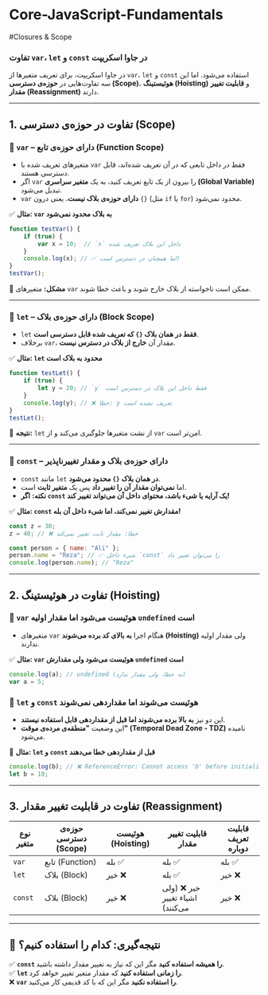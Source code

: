 # Core-JavaScript-Fundamentals


#Closures & Scope

### **تفاوت `var`، `let` و `const` در جاوا اسکریپت**  

در جاوا اسکریپت، برای تعریف متغیرها از `var`، `let` و `const` استفاده می‌شود. اما این سه تفاوت‌هایی در **حوزه‌ی دسترسی (Scope)**، **هوئیستینگ (Hoisting)** و **قابلیت تغییر مقدار (Reassignment)** دارند.  

---

## **1. تفاوت در حوزه‌ی دسترسی (Scope)**  

### **🔹 `var` – دارای حوزه‌ی **تابع (Function Scope)****  
- متغیرهای تعریف شده با `var` فقط در داخل تابعی که در آن تعریف شده‌اند، قابل دسترسی هستند.  
- اگر `var` را بیرون از یک تابع تعریف کنید، به یک **متغیر سراسری (Global Variable)** تبدیل می‌شود.  
- `var` **دارای حوزه‌ی بلاک نیست**، یعنی درون `{}` (مثل `if` یا `for`) محدود نمی‌شود.  

✅ **مثال: `var` به بلاک محدود نمی‌شود**  
```js
function testVar() {
    if (true) {
        var x = 10;  // `x` داخل این بلاک تعریف شده
    }
    console.log(x); // ✅ اما همچنان در دسترس است!
}
testVar();
```
🚨 **مشکل:** متغیرهای `var` ممکن است ناخواسته از بلاک خارج شوند و باعث خطا شوند.  

---

### **🔹 `let` – دارای حوزه‌ی **بلاک (Block Scope)****  
- `let` **فقط در همان بلاک `{}` که تعریف شده قابل دسترسی است**.  
- برخلاف `var`، مقدار آن **خارج از بلاک در دسترس نیست**.  

✅ **مثال: `let` محدود به بلاک است**  
```js
function testLet() {
    if (true) {
        let y = 20; // `y` فقط داخل این بلاک در دسترس است
    }
    console.log(y); // ❌ خطا: y تعریف نشده است
}
testLet();
```
🚀 **نتیجه:** `let` از نشت متغیرها جلوگیری می‌کند و از `var` امن‌تر است.  

---

### **🔹 `const` – دارای حوزه‌ی بلاک و مقدار تغییرناپذیر**  
- `const` مانند `let` **در همان بلاک `{}` محدود می‌شود**.  
- اما **نمی‌توان مقدار آن را تغییر داد** پس یک **متغیر ثابت** است.  
- **نکته:** **اگر `const` یک آرایه یا شیء باشد، محتوای داخل آن می‌تواند تغییر کند!**  

✅ **مثال: `const` مقدارش تغییر نمی‌کند، اما شیء داخل آن بله!**  
```js
const z = 30;
z = 40; // ❌ خطا: مقدار ثابت تغییر نمی‌کند

const person = { name: "Ali" };
person.name = "Reza"; // ✅ شیء داخل `const` را می‌توان تغییر داد
console.log(person.name); // "Reza"
```

---

## **2. تفاوت در هوئیستینگ (Hoisting)**  
### **🔹 `var` هوئیست می‌شود اما مقدار اولیه `undefined` است**  
- متغیرهای `var` هنگام اجرا **به بالای کد برده می‌شوند (Hoisting)** ولی مقدار اولیه ندارند.  

✅ **مثال: `var` هوئیست می‌شود ولی مقدارش `undefined` است**  
```js
console.log(a); // undefined (نه خطا، ولی مقدار ندارد)
var a = 5;
```

### **🔹 `let` و `const` هوئیست می‌شوند اما مقداردهی نمی‌شوند**  
- این دو نیز **به بالا برده می‌شوند اما قبل از مقداردهی قابل استفاده نیستند**.  
- این وضعیت **"منطقه‌ی مرده‌ی موقت" (Temporal Dead Zone - TDZ)** نامیده می‌شود.  

🚨 **مثال: `let` و `const` قبل از مقداردهی خطا می‌دهند**  
```js
console.log(b); // ❌ ReferenceError: Cannot access 'b' before initialization
let b = 10;
```

---

## **3. تفاوت در قابلیت تغییر مقدار (Reassignment)**
| نوع متغیر   | حوزه‌ی دسترسی (Scope) | هوئیست (Hoisting) | قابلیت تغییر مقدار | قابلیت تعریف دوباره |
|-------------|----------------------|-------------------|---------------------|--------------------|
| `var`       | تابع (Function)       | بله ✅             | بله ✅              | بله ✅             |
| `let`       | بلاک (Block)          | خیر ❌            | بله ✅              | خیر ❌            |
| `const`     | بلاک (Block)          | خیر ❌            | خیر ❌ (ولی اشیاء تغییر می‌کنند) | خیر ❌ |

---

## **🚀 نتیجه‌گیری: کدام را استفاده کنیم؟**
✅ **`const` را همیشه استفاده کنید** مگر این که نیاز به تغییر مقدار داشته باشید.  
✅ **`let` را زمانی استفاده کنید** که مقدار متغیر تغییر خواهد کرد.  
❌ **`var` را استفاده نکنید** مگر این که با کد قدیمی کار می‌کنید.  

